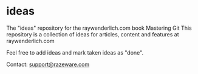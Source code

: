 # ideas
The "ideas" repository for the raywenderlich.com book Mastering Git
This repository is a collection of ideas for articles, content and features at raywenderlich.com

Feel free to add ideas and mark taken ideas as "done".

Contact: support@razeware.com
